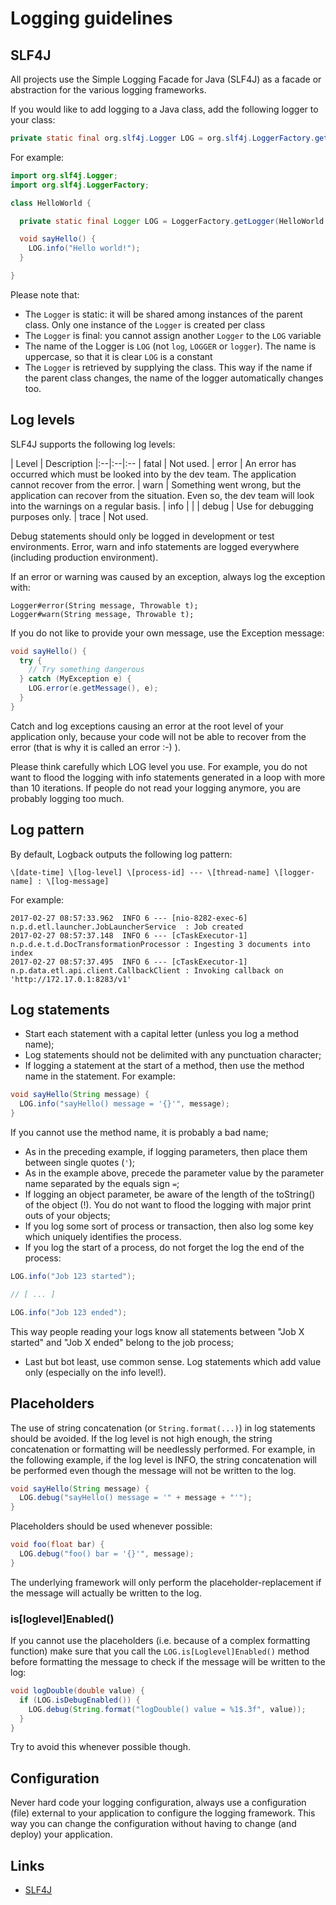 # Logging guidelines

## SLF4J

All projects use the Simple Logging Facade for Java (SLF4J) as a facade or abstraction for the various logging frameworks.

If you would like to add logging to a Java class, add the following logger to your class:

```java
private static final org.slf4j.Logger LOG = org.slf4j.LoggerFactory.getLogger(MyClass.class);
```

For example:

```java
import org.slf4j.Logger;
import org.slf4j.LoggerFactory;

class HelloWorld {

  private static final Logger LOG = LoggerFactory.getLogger(HelloWorld.class);

  void sayHello() {
    LOG.info("Hello world!");
  }

}
```

Please note that:

* The `Logger` is static: it will be shared among instances of the parent class. Only one instance of the `Logger` is created per class
* The `Logger` is final: you cannot assign another `Logger` to the `LOG` variable
* The name of the Logger is `LOG` (not `log`, `LOGGER` or `logger`). The name is uppercase, so that it is clear `LOG` is a constant
* The `Logger` is retrieved by supplying the class. This way if the name if the parent class changes, the name of the logger automatically changes too.

## Log levels

SLF4J supports the following log levels:

| Level | Description
|:--|:--|:--
| fatal | Not used.
| error | An error has occurred which must be looked into by the dev team. The application cannot recover from the error.
| warn  | Something went wrong, but the application can recover from the situation. Even so, the dev team will look into the warnings on a regular basis.
| info  | |
| debug | Use for debugging purposes only.
| trace | Not used.

Debug statements should only be logged in development or test environments. Error, warn and info statements are logged everywhere (including production environment).

If an error or warning was caused by an exception, always log the exception with:

```
Logger#error(String message, Throwable t);
Logger#warn(String message, Throwable t);
```

If you do not like to provide your own message, use the Exception message:

```java
void sayHello() {
  try {
    // Try something dangerous
  } catch (MyException e) {
    LOG.error(e.getMessage(), e);
  }
}
```

Catch and log exceptions causing an error at the root level of your application only, because your code will not be able to recover from the error (that is why it is called an error :-) ).

Please think carefully which LOG level you use. For example, you do not want to flood the logging with info statements generated in a loop with more than 10 iterations. If people do not read your logging anymore, you are probably logging too much.

## Log pattern

By default, Logback outputs the following log pattern:

```
\[date-time] \[log-level] \[process-id] --- \[thread-name] \[logger-name] : \[log-message]
```

For example:

```
2017-02-27 08:57:33.962  INFO 6 --- [nio-8282-exec-6] n.p.d.etl.launcher.JobLauncherService  : Job created
2017-02-27 08:57:37.148  INFO 6 --- [cTaskExecutor-1] n.p.d.e.t.d.DocTransformationProcessor : Ingesting 3 documents into index
2017-02-27 08:57:37.495  INFO 6 --- [cTaskExecutor-1] n.p.data.etl.api.client.CallbackClient : Invoking callback on 'http://172.17.0.1:8283/v1'
```

## Log statements

* Start each statement with a capital letter (unless you log a method name);
* Log statements should not be delimited with any punctuation character;
* If logging a statement at the start of a method, then use the method name in the statement. For example:
```java
void sayHello(String message) {
  LOG.info("sayHello() message = '{}'", message);
}
```

If you cannot use the method name, it is probably a bad name;
* As in the preceding example, if logging parameters, then place them between single quotes (`'`);
* As in the example above, precede the parameter value by the parameter name separated by the equals sign `=`;
* If logging an object parameter, be aware of the length of the toString() of the object (!). You do not want to flood the logging with major print outs of your objects;
* If you log some sort of process or transaction, then also log some key which uniquely identifies the process.
* If you log the start of a process, do not forget the log the end of the process:

```java
LOG.info("Job 123 started");

// [ ... ]

LOG.info("Job 123 ended");
```

This way people reading your logs know all statements between "Job X started" and "Job X ended" belong to the job process;
* Last but bot least, use common sense. Log statements which add value only (especially on the info level!).

## Placeholders

The use of string concatenation (or `String.format(...)`) in log statements should be avoided. If the log level is not high enough, the string concatenation or formatting will be needlessly performed. For example, in the following example, if the log level is INFO, the string concatenation will be performed even though the message will not be written to the log.

```java
void sayHello(String message) {
  LOG.debug("sayHello() message = '" + message + "'");
}
```

Placeholders should be used whenever possible:

```java
void foo(float bar) {
  LOG.debug("foo() bar = '{}'", message);
}
```

The underlying framework will only perform the placeholder-replacement if the message will actually be written to the log.

### is\[loglevel\]Enabled()

If you cannot use the placeholders (i.e. because of a
complex formatting function) make sure that you call the `LOG.is[Loglevel]Enabled()` method before formatting the message to check if the message will be written to the log:

```java
void logDouble(double value) {
  if (LOG.isDebugEnabled()) {
    LOG.debug(String.format("logDouble() value = %1$.3f", value));
  }
}
```

Try to avoid this whenever possible though.

## Configuration

Never hard code your logging configuration, always use a configuration (file) external to your application to configure the logging framework. This way you can change the configuration without having to change (and deploy) your application.

## Links

* [SLF4J](https://www.slf4j.org/)
